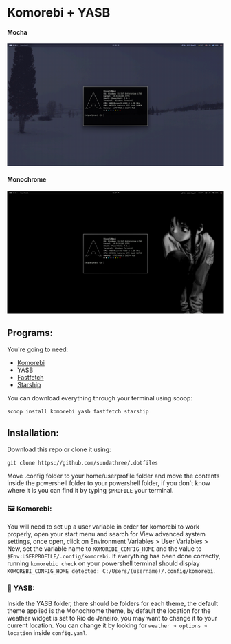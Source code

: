 # Komorebi + YASB
#### Mocha
![](./assets/2.png)
#### Monochrome
![](./assets/1.png)

## Programs:
You're going to need:
- [Komorebi](https://github.com/LGUG2Z/komorebi)
- [YASB](https://github.com/amnweb/yasb)
- [Fastfetch](https://github.com/fastfetch-cli/fastfetch)
- [Starship](https://starship.rs)

You can download everything through your terminal using scoop:
```
scoop install komorebi yasb fastfetch starship
```

## Installation:

Download this repo or clone it using:
```
git clone https://github.com/sundathree/.dotfiles
```
Move .config folder to your home/userprofile folder and move the contents inside the powershell folder to your powershell folder, if you don't know where it is you can find it by typing ```$PROFILE``` your terminal.

### 🖼️ Komorebi:
You will need to set up a user variable in order for komorebi to work properly, open your start menu and search for View advanced system settings, once open, click on Environment Variables > User Variables > New, set the variable name to ```KOMOREBI_CONFIG_HOME``` and the value to ```$Env:USERPROFILE/.config/komorebi```. If everything has been done correctly, running ```komorebic check``` on your powershell terminal should display ```KOMOREBI_CONFIG_HOME detected: C:/Users/(username)/.config/komorebi```.

### 🍫 YASB:
Inside the YASB folder, there should be folders for each theme, the default theme applied is the Monochrome theme, by default the location for the weather widget is set to Rio de Janeiro, you may want to change it to your current location. You can change it by looking for ```weather > options > location``` inside ```config.yaml```.
